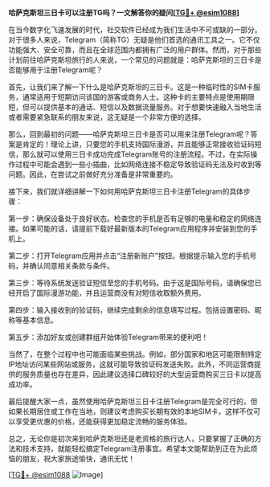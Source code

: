 **哈萨克斯坦三日卡可以注册TG吗？一文解答你的疑问[[TG💪+ @esim1088](https://t.me/s/esim1088)]**

在当今数字化飞速发展的时代，社交软件已经成为我们生活中不可或缺的一部分。对于很多人来说，Telegram（简称TG）无疑是他们首选的通讯工具之一。它不仅功能强大、安全可靠，而且在全球范围内都拥有广泛的用户群体。然而，对于那些计划前往哈萨克斯坦旅行的人来说，一个常见的问题就是：哈萨克斯坦的三日卡是否能够用于注册Telegram呢？

首先，让我们来了解一下什么是哈萨克斯坦的三日卡。这是一种临时性的SIM卡服务，通常适用于短期访问该国的游客或商务人士。这种卡的主要特点是使用期限短，但可以提供基本的通话、短信以及数据流量服务。对于想要快速融入当地生活或者需要紧急联系的朋友来说，这无疑是一个非常方便的选择。

那么，回到最初的问题——哈萨克斯坦三日卡是否可以用来注册Telegram呢？答案是肯定的！理论上讲，只要您的手机支持国际漫游，并且能够正常接收验证码短信，那么就可以使用三日卡成功完成Telegram账号的注册流程。不过，在实际操作过程中可能会遇到一些小插曲，比如网络连接不稳定导致验证码无法及时收到等问题。因此，在尝试之前做好充分准备是非常重要的。

接下来，我们就详细讲解一下如何用哈萨克斯坦三日卡注册Telegram的具体步骤：

第一步：确保设备处于良好状态。检查您的手机是否有足够的电量和稳定的网络连接。如果可能的话，请提前下载好最新版本的Telegram应用程序并安装到您的手机上。

第二步：打开Telegram应用并点击“注册新账户”按钮。根据提示输入您的手机号码，并确认同意相关条款与条件。

第三步：等待系统发送验证短信至您的手机号码。由于这是国际号码，请确保您已经开启了国际漫游功能，并且运营商没有对短信收取额外费用。

第四步：输入接收到的验证码，继续完成剩余的信息填写过程。包括设置密码、昵称等基本信息。

第五步：添加好友或创建群组开始体验Telegram带来的便利吧！

当然了，在整个过程中也可能面临某些挑战。例如，部分国家和地区可能限制特定IP地址访问某些网站或服务，这就可能导致验证码发送失败。此外，不同运营商提供的服务质量也存在差异，因此建议选择口碑较好的大型运营商购买三日卡以提高成功率。

最后提醒大家一点，虽然使用哈萨克斯坦三日卡注册Telegram是完全可行的，但如果长期居住或工作在当地，则建议考虑购买长期有效的本地SIM卡，这样不仅可以享受更优惠的价格，还能获得更加稳定流畅的服务体验。

总之，无论你是初次来到哈萨克斯坦还是老资格的旅行达人，只要掌握了正确的方法和技术支持，就能轻松搞定Telegram注册事宜。希望本文能帮助到正在为此烦恼的朋友，祝大家旅途愉快，通讯无忧！

[[TG💪+ @esim1088](https://t.me/s/esim1088) ![Image](https://i.postimg.cc/4NQfJmqS/Snipaste-2025-05-13-00-14-12.png)]